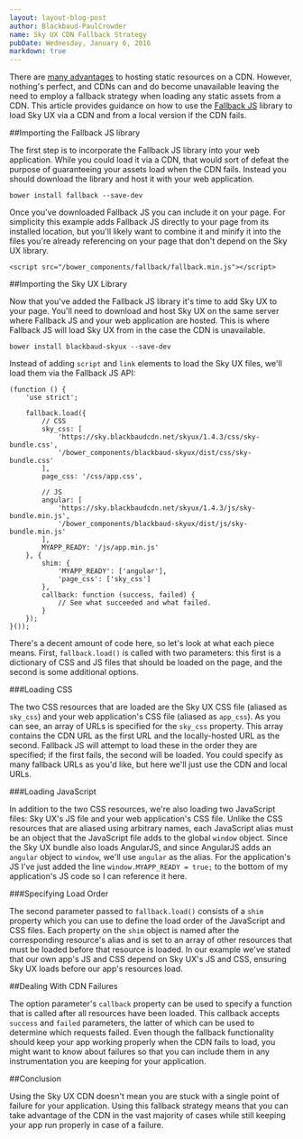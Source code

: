 ```yaml
---
layout: layout-blog-post
author: Blackbaud-PaulCrowder
name: Sky UX CDN Fallback Strategy
pubDate: Wednesday, January 6, 2016
markdown: true
---
```


There are [many advantages](http://www.sitepoint.com/7-reasons-to-use-a-cdn/) to hosting static resources on a CDN.  However, nothing's perfect, and CDNs can and do become unavailable leaving the need to employ a fallback strategy when loading any static assets from a CDN.  This article provides guidance on how to use the [Fallback JS](http://fallback.io/) library to load Sky UX via a CDN and from a local version if the CDN fails.

<!-- more -->

##Importing the Fallback JS library

The first step is to incorporate the Fallback JS library into your web application.  While you could load it via a CDN, that would sort of defeat the purpose of guaranteeing your assets load when the CDN fails.  Instead you should download the library and host it with your web application.

`bower install fallback --save-dev`

Once you've downloaded Fallback JS you can include it on your page.  For simplicity this example adds Fallback JS directly to your page from its installed location, but you'll likely want to combine it and minify it into the files you're already referencing on your page that don't depend on the Sky UX library.

`<script src="/bower_components/fallback/fallback.min.js"></script>`

##Importing the Sky UX Library

Now that you've added the Fallback JS library it's time to add Sky UX to your page.  You'll need to download and host Sky UX on the same server where Fallback JS and your web application are hosted.  This is where Fallback JS will load Sky UX from in the case the CDN is unavailable.

`bower install blackbaud-skyux --save-dev`

Instead of adding `script` and `link` elements to load the Sky UX files, we'll load them via the Fallback JS API:

<pre><code class="language-javascript">(function () {
    'use strict';

    fallback.load({
        // CSS
        sky_css: [
            'https://sky.blackbaudcdn.net/skyux/1.4.3/css/sky-bundle.css',
            '/bower_components/blackbaud-skyux/dist/css/sky-bundle.css'
        ],
        page_css: '/css/app.css',

        // JS
        angular: [
            'https://sky.blackbaudcdn.net/skyux/1.4.3/js/sky-bundle.min.js',
            '/bower_components/blackbaud-skyux/dist/js/sky-bundle.min.js'
        ],
        MYAPP_READY: '/js/app.min.js'
    }, {
        shim: {
            'MYAPP_READY': ['angular'],
            'page_css': ['sky_css']
        },
        callback: function (success, failed) {
            // See what succeeded and what failed.
        }
    });
}());</code></pre>

There's a decent amount of code here, so let's look at what each piece means.  First, `fallback.load()` is called with two parameters: this first is a dictionary of CSS and JS files that should be loaded on the page, and the second is some additional options.

###Loading CSS

The two CSS resources that are loaded are the Sky UX CSS file (aliased as `sky_css`) and your web application's CSS file (aliased as `app_css`).  As you can see, an array of URLs is specified for the `sky_css` property.  This array contains the CDN URL as the first URL and the locally-hosted URL as the second.  Fallback JS will attempt to load these in the order they are specified; if the first fails, the second will be loaded.  You could specify as many fallback URLs as you'd like, but here we'll just use the CDN and local URLs.  

###Loading JavaScript

In addition to the two CSS resources, we're also loading two JavaScript files: Sky UX's JS file and your web application's CSS file.  Unlike the CSS resources that are aliased using arbitrary names, each JavaScript alias must be an object that the JavaScript file adds to the global `window` object.  Since the Sky UX bundle also loads AngularJS, and since AngularJS adds an `angular` object to `window`, we'll use `angular` as the alias.  For the application's JS I've just added the line `window.MYAPP_READY = true;` to the bottom of my application's JS code so I can reference it here.

###Specifying Load Order

The second parameter passed to `fallback.load()` consists of a `shim` property which you can use to define the load order of the JavaScript and CSS files.  Each property on the `shim` object is named after the corresponding resource's alias and is set to an array of other resources that must be loaded before that resource is loaded.  In our example we've stated that our own app's JS and CSS depend on Sky UX's JS and CSS, ensuring Sky UX loads before our app's resources load.

##Dealing With CDN Failures

The option parameter's `callback` property can be used to specify a function that is called after all resources have been loaded.  This callback accepts `success` and `failed` parameters, the latter of which can be used to determine which requests failed.  Even though the fallback functionality should keep your app working properly when the CDN fails to load, you might want to know about failures so that you can include them in any instrumentation you are keeping for your application.

##Conclusion

Using the Sky UX CDN doesn't mean you are stuck with a single point of failure for your application.  Using this fallback strategy means that you can take advantage of the CDN in the vast majority of cases while still keeping your app run properly in case of a failure.
